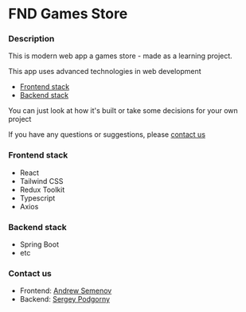 # FND Games Store
### Description
This is modern web app a games store - made as a learning project.

This app uses advanced technologies in web development

* [Frontend stack](#Frontend-stack)
* [Backend stack](#Backend-stack)

You can just look at how it's built or take some decisions for your own project

If you have any questions or suggestions, please [contact us](#Contact-us)

<a name="Frontend-stack"><h3>Frontend stack</h3></a>
* React
* Tailwind CSS
* Redux Toolkit
* Typescript
* Axios

<a name="Backend-stack"><h3>Backend stack</h3></a>
* Spring Boot
* etc

<a name="Contact-us"><h3>Contact us</h3></a>
* Frontend: [Andrew Semenov](https://t.me/keax4208)
* Backend: [Sergey Podgorny](https://t.me/keax4208)





